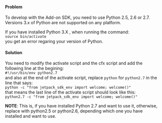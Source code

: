 #### Problem

To develop with the Add-on SDK, you need to use Python 2.5, 2.6 or 2.7.  
Versions 3.x of Python are not supported on any platform.  
  
If you have installed Python 3.X , when running the command:  
``` source bin/activate ```  
you get an error regaring your version of Python.  
  
#### Solution  
  
You need to modify the activate script and the cfx script and add the following line at the begining:  
```#!/usr/bin/env python2.7 ```  
and also at the end of the activate script, replace `python` for `python2.7` in the line that says:  
``` python -c "from jetpack_sdk_env import welcome; welcome()" ```  
that means the last line of the activate script should look like this:  
``` python2.7 -c "from jetpack_sdk_env import welcome; welcome()" ```  
  
**NOTE**: This is, if you have installed Python 2.7 and want to use it, otherwise, replace with python2.5 or python2.6, depending which one you have installed and want to use.